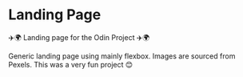 # Landing Page

✈️🌍 Landing page for the Odin Project ✈️🌍

Generic landing page using mainly flexbox. Images are sourced from Pexels. This was a very fun project 😊
